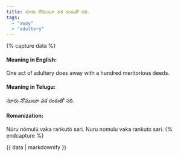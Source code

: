 ```yaml
---
title: నూరు నోములూ వక రంకుతో సరి.
tags:
  - "away"
  - "adultery"
---
```


{% capture data %}
#### Meaning in English:
One act of adultery does away with a hundred meritorious deeds.

#### Meaning in Telugu:
నూరు నోములూ వక రంకుతో సరి.

#### Romanization:
Nūru nōmulū vaka raṅkutō sari.
Nuru nomulu vaka rankuto sari.
{% endcapture %}

{{ data | markdownify }}

